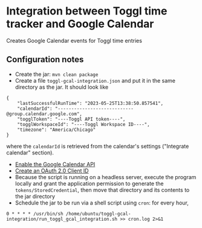 # Integration between Toggl time tracker and Google Calendar

Creates Google Calendar events for Toggl time entries

## Configuration notes

- Create the jar: `mvn clean package`
- Create a file `toggl-gcal-integration.json` and put it in the same directory as the jar. It should look like
```
{
    "lastSuccessfulRunTime": "2023-05-25T13:38:50.857541",
    "calendarId": "----------------------------@group.calendar.google.com",
    "togglToken": "----Toggl API token----",
    "togglWorkspaceId": "----Toggl Workspace ID----",
    "timezone": "America/Chicago"
}
```
where the `calendarId` is retrieved from the calendar's settings ("Integrate calendar" section).

- [Enable the Google Calendar API](https://developers.google.com/calendar/api/quickstart/java#enable_the_api)
- [Create an OAuth 2.0 Client ID](https://developers.google.com/calendar/api/quickstart/java#authorize_credentials_for_a_desktop_application)
- Because the script is running on a headless server, execute the program locally and grant the application permission to generate the `tokens/StoredCredential`, then move that directory and its contents to the jar directory
- Schedule the jar to be run via a shell script using `cron`: for every hour,
```
0 * * * * /usr/bin/sh /home/ubuntu/toggl-gcal-integration/run_toggl_gcal_integration.sh >> cron.log 2>&1
```
